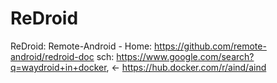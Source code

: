 # ReDroid
ReDroid: Remote-Android - Home: https://github.com/remote-android/redroid-doc  sch: https://www.google.com/search?q=waydroid+in+docker, &lt;- https://hub.docker.com/r/aind/aind
